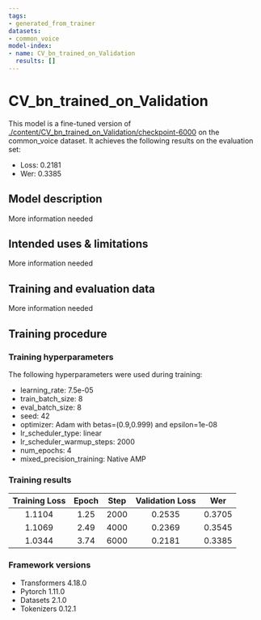 ```yaml
---
tags:
- generated_from_trainer
datasets:
- common_voice
model-index:
- name: CV_bn_trained_on_Validation
  results: []
---
```


<!-- This model card has been generated automatically according to the information the Trainer had access to. You
should probably proofread and complete it, then remove this comment. -->

# CV_bn_trained_on_Validation

This model is a fine-tuned version of [./content/CV_bn_trained_on_Validation/checkpoint-6000](https://huggingface.co/./content/CV_bn_trained_on_Validation/checkpoint-6000) on the common_voice dataset.
It achieves the following results on the evaluation set:
- Loss: 0.2181
- Wer: 0.3385

## Model description

More information needed

## Intended uses & limitations

More information needed

## Training and evaluation data

More information needed

## Training procedure

### Training hyperparameters

The following hyperparameters were used during training:
- learning_rate: 7.5e-05
- train_batch_size: 8
- eval_batch_size: 8
- seed: 42
- optimizer: Adam with betas=(0.9,0.999) and epsilon=1e-08
- lr_scheduler_type: linear
- lr_scheduler_warmup_steps: 2000
- num_epochs: 4
- mixed_precision_training: Native AMP

### Training results

| Training Loss | Epoch | Step | Validation Loss | Wer    |
|:-------------:|:-----:|:----:|:---------------:|:------:|
| 1.1104        | 1.25  | 2000 | 0.2535          | 0.3705 |
| 1.1069        | 2.49  | 4000 | 0.2369          | 0.3545 |
| 1.0344        | 3.74  | 6000 | 0.2181          | 0.3385 |


### Framework versions

- Transformers 4.18.0
- Pytorch 1.11.0
- Datasets 2.1.0
- Tokenizers 0.12.1
